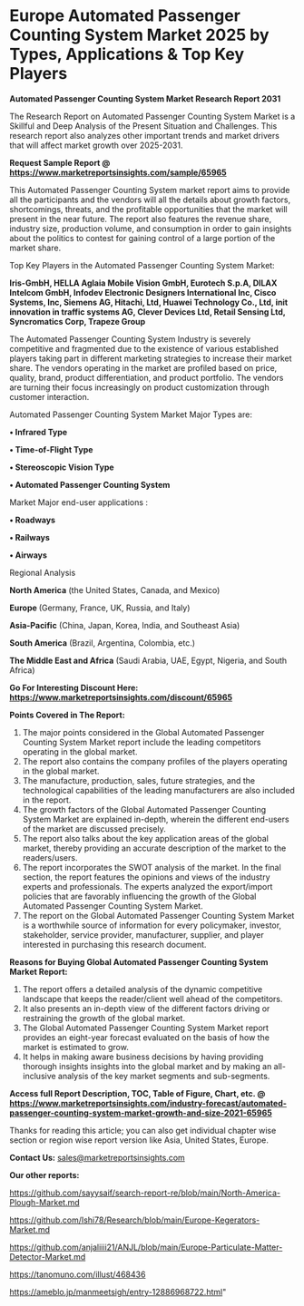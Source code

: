 # Europe Automated Passenger Counting System Market 2025 by Types, Applications & Top Key Players

<strong>Automated Passenger Counting System Market Research Report 2031</strong>

The Research Report on Automated Passenger Counting System Market is a Skillful and Deep Analysis of the Present Situation and Challenges. This research report also analyzes other important trends and market drivers that will affect market growth over 2025-2031.

<strong>Request Sample Report @ <a href=https://www.marketreportsinsights.com/sample/65965>https://www.marketreportsinsights.com/sample/65965</a></strong>

This Automated Passenger Counting System market report aims to provide all the participants and the vendors will all the details about growth factors, shortcomings, threats, and the profitable opportunities that the market will present in the near future. The report also features the revenue share, industry size, production volume, and consumption in order to gain insights about the politics to contest for gaining control of a large portion of the market share.

Top Key Players in the Automated Passenger Counting System Market:

<strong>Iris-GmbH, HELLA Aglaia Mobile Vision GmbH, Eurotech S.p.A, DILAX Intelcom GmbH, Infodev Electronic Designers International Inc, Cisco Systems, Inc, Siemens AG, Hitachi, Ltd, Huawei Technology Co., Ltd, init innovation in traffic systems AG, Clever Devices Ltd, Retail Sensing Ltd, Syncromatics Corp, Trapeze Group</strong>

The Automated Passenger Counting System Industry is severely competitive and fragmented due to the existence of various established players taking part in different marketing strategies to increase their market share. The vendors operating in the market are profiled based on price, quality, brand, product differentiation, and product portfolio. The vendors are turning their focus increasingly on product customization through customer interaction.

Automated Passenger Counting System Market Major Types are:

<strong>• Infrared Type

• Time-of-Flight Type

• Stereoscopic Vision Type

• Automated Passenger Counting System</strong>

Market Major end-user applications :

<strong>• Roadways

• Railways

• Airways</strong>

Regional Analysis

</u><strong><b>North America</b></strong> (the United States, Canada, and Mexico)

<strong><b>Europe </b></strong>(Germany, France, UK, Russia, and Italy)

<strong><b>Asia-Pacific</b></strong> (China, Japan, Korea, India, and Southeast Asia)

<strong><b>South America</b></strong> (Brazil, Argentina, Colombia, etc.)

<strong><b>The Middle East and Africa</b></strong> (Saudi Arabia, UAE, Egypt, Nigeria, and South Africa)

<strong>Go For Interesting Discount Here: <a href=https://www.marketreportsinsights.com/discount/65965>https://www.marketreportsinsights.com/discount/65965</a></strong>

<strong>Points Covered in The Report:</strong>
<ol>
  <li>The major points considered in the Global Automated Passenger Counting System Market report include the leading competitors operating in the global market.</li>
  <li>The report also contains the company profiles of the players operating in the global market.</li>
  <li>The manufacture, production, sales, future strategies, and the technological capabilities of the leading manufacturers are also included in the report.</li>
  <li>The growth factors of the Global Automated Passenger Counting System Market are explained in-depth, wherein the different end-users of the market are discussed precisely.</li>
  <li>The report also talks about the key application areas of the global market, thereby providing an accurate description of the market to the readers/users.</li>
  <li>The report incorporates the SWOT analysis of the market. In the final section, the report features the opinions and views of the industry experts and professionals. The experts analyzed the export/import policies that are favorably influencing the growth of the Global Automated Passenger Counting System Market.</li>
  <li>The report on the Global Automated Passenger Counting System Market is a worthwhile source of information for every policymaker, investor, stakeholder, service provider, manufacturer, supplier, and player interested in purchasing this research document.</li>
</ol>
<strong>Reasons for Buying Global Automated Passenger Counting System Market Report:</strong>

<ol>
  <li>The report offers a detailed analysis of the dynamic competitive landscape that keeps the reader/client well ahead of the competitors.</li>
  <li>It also presents an in-depth view of the different factors driving or restraining the growth of the global market.</li>
  <li>The Global Automated Passenger Counting System Market report provides an eight-year forecast evaluated on the basis of how the market is estimated to grow.</li>
  <li>It helps in making aware business decisions by having providing thorough insights insights into the global market and by making an all-inclusive analysis of the key market segments and sub-segments.</li>
</ol>
<strong>Access full Report Description, TOC, Table of Figure, Chart, etc. @ <a href=https://www.marketreportsinsights.com/industry-forecast/automated-passenger-counting-system-market-growth-and-size-2021-65965>https://www.marketreportsinsights.com/industry-forecast/automated-passenger-counting-system-market-growth-and-size-2021-65965</a></strong>


Thanks for reading this article; you can also get individual chapter wise section or region wise report version like Asia, United States, Europe.

<strong>Contact Us:</strong>
sales@marketreportsinsights.com

<strong>Our other reports:</strong>

<a href=https://github.com/sayysaif/search-report-re/blob/main/North-America-Plough-Market.md>https://github.com/sayysaif/search-report-re/blob/main/North-America-Plough-Market.md</a>

<a href=https://github.com/Ishi78/Research/blob/main/Europe-Kegerators-Market.md>https://github.com/Ishi78/Research/blob/main/Europe-Kegerators-Market.md</a>

<a href=https://github.com/anjaliiii21/ANJL/blob/main/Europe-Particulate-Matter-Detector-Market.md>https://github.com/anjaliiii21/ANJL/blob/main/Europe-Particulate-Matter-Detector-Market.md</a>

<a href=https://tanomuno.com/illust/468436>https://tanomuno.com/illust/468436</a>

<a href=https://ameblo.jp/manmeetsigh/entry-12886968722.html>https://ameblo.jp/manmeetsigh/entry-12886968722.html</a>"
